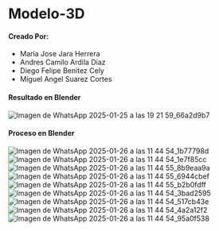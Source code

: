 # Modelo-3D

#### Creado Por:
- Maria Jose Jara Herrera 
- Andres Camilo Ardila Diaz
- Diego Felipe Benitez Cely
- Miguel Angel Suarez Cortes

#### Resultado en Blender
![Imagen de WhatsApp 2025-01-25 a las 19 21 59_66a2d9b7](https://github.com/user-attachments/assets/86c092eb-4eea-4b60-aac4-4f9eefbe697f)

#### Proceso en Blender
![Imagen de WhatsApp 2025-01-26 a las 11 44 54_1b77798d](https://github.com/user-attachments/assets/e4d51ec0-40e7-4aae-be3f-588540c2f7b8)
![Imagen de WhatsApp 2025-01-26 a las 11 44 54_1e7f85cc](https://github.com/user-attachments/assets/0c685792-6fe1-4e00-81b4-5c2ea8ea4a79)
![Imagen de WhatsApp 2025-01-26 a las 11 44 55_8b9eaa9a](https://github.com/user-attachments/assets/1339f8b6-472b-4bbf-8617-2421836e236c)
![Imagen de WhatsApp 2025-01-26 a las 11 44 55_6944cbef](https://github.com/user-attachments/assets/d335303d-8bf4-4de0-b70b-f47bf9617b1d)
![Imagen de WhatsApp 2025-01-26 a las 11 44 55_b2b0fdff](https://github.com/user-attachments/assets/743d7209-f58d-4d0f-9f78-93f7a17b2526)
![Imagen de WhatsApp 2025-01-26 a las 11 44 54_3bad2595](https://github.com/user-attachments/assets/f38b5c0c-a076-42d3-a7e8-a3549b3f8e1d)
![Imagen de WhatsApp 2025-01-26 a las 11 44 54_517cb43e](https://github.com/user-attachments/assets/feb7ac26-b323-4f66-a678-7263c0a0b46d)
![Imagen de WhatsApp 2025-01-26 a las 11 44 54_4a2a12f2](https://github.com/user-attachments/assets/0be1b0af-bbb2-4860-b89f-e2ccf14948fa)
![Imagen de WhatsApp 2025-01-26 a las 11 44 54_95a0f538](https://github.com/user-attachments/assets/cbdd9b54-4383-4603-a603-3f2be3884e2d)
